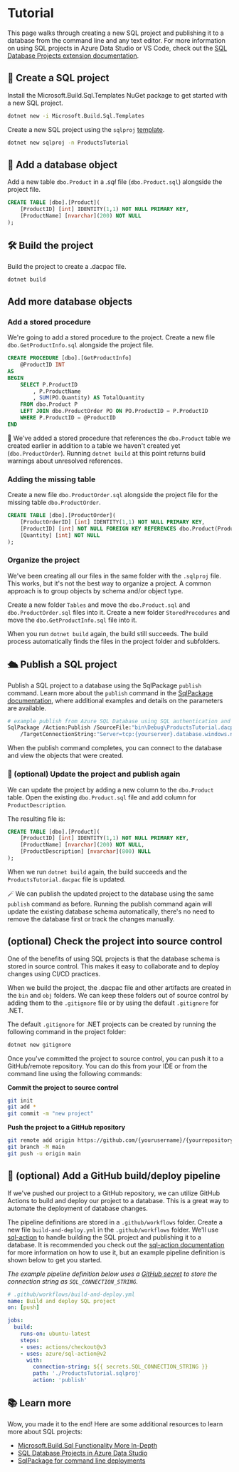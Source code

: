 # Tutorial
This page walks through creating a new SQL project and publishing it to a database from the command line and any text editor. For more information on using SQL projects in Azure Data Studio or VS Code, check out the [SQL Database Projects extension documentation](https://aka.ms/azuredatastudio-sqlprojects).

## 📁 Create a SQL project
Install the Microsoft.Build.Sql.Templates NuGet package to get started with a new SQL project.

```bash
dotnet new -i Microsoft.Build.Sql.Templates
```

Create a new SQL project using the `sqlproj` [template](src/Microsoft.Build.Sql.Templates/).

```bash
dotnet new sqlproj -n ProductsTutorial
```

## 📝 Add a database object
Add a new table `dbo.Product` in a *.sql* file (`dbo.Product.sql`) alongside the project file.

```sql
CREATE TABLE [dbo].[Product](
    [ProductID] [int] IDENTITY(1,1) NOT NULL PRIMARY KEY,
    [ProductName] [nvarchar](200) NOT NULL
);
```

## 🛠️ Build the project
Build the project to create a .dacpac file.

```bash
dotnet build
```

## Add more database objects

### Add a stored procedure
We're going to add a stored procedure to the project. Create a new file `dbo.GetProductInfo.sql` alongside the project file.

```sql
CREATE PROCEDURE [dbo].[GetProductInfo]
    @ProductID INT
AS
BEGIN
    SELECT P.ProductID
        , P.ProductName
        , SUM(PO.Quantity) AS TotalQuantity
    FROM dbo.Product P
    LEFT JOIN dbo.ProductOrder PO ON PO.ProductID = P.ProductID
    WHERE P.ProductID = @ProductID
END
```

🚧 We've added a stored procedure that references the `dbo.Product` table we created earlier in addition to a table we haven't created yet (`dbo.ProductOrder`). Running `dotnet build` at this point returns build warnings about unresolved references.

### Adding the missing table
Create a new file `dbo.ProductOrder.sql` alongside the project file for the missing table `dbo.ProductOrder`.

```sql
CREATE TABLE [dbo].[ProductOrder](
    [ProductOrderID] [int] IDENTITY(1,1) NOT NULL PRIMARY KEY,
    [ProductID] [int] NOT NULL FOREIGN KEY REFERENCES dbo.Product(ProductID),
    [Quantity] [int] NOT NULL
);
```

### Organize the project
We've been creating all our files in the same folder with the `.sqlproj` file. This works, but it's not the best way to organize a project. A common approach is to group objects by schema and/or object type.

Create a new folder `Tables` and move the `dbo.Product.sql` and `dbo.ProductOrder.sql` files into it. Create a new folder `StoredProcedures` and move the `dbo.GetProductInfo.sql` file into it.

When you run `dotnet build` again, the build still succeeds. The build process automatically finds the files in the project folder and subfolders.

## 🛳️ Publish a SQL project

Publish a SQL project to a database using the SqlPackage `publish` command. Learn more about the `publish` command in the [SqlPackage documentation](https://learn.microsoft.com/sql/tools/sqlpackage/sqlpackage-publish), where additional examples and details on the parameters are available.

```bash
# example publish from Azure SQL Database using SQL authentication and a connection string
SqlPackage /Action:Publish /SourceFile:"bin\Debug\ProductsTutorial.dacpac" \
    /TargetConnectionString:"Server=tcp:{yourserver}.database.windows.net,1433;Initial Catalog=ProductsTutorial;User ID=sqladmin;Password={your_password};Encrypt=True;TrustServerCertificate=False;Connection Timeout=30;"
```

When the publish command completes, you can connect to the database and view the objects that were created.

### 🧩 (optional) Update the project and publish again
We can update the project by adding a new column to the `dbo.Product` table. Open the existing `dbo.Product.sql` file and add column for `ProductDescription`.

The resulting file is:

```sql
CREATE TABLE [dbo].[Product](
    [ProductID] [int] IDENTITY(1,1) NOT NULL PRIMARY KEY,
    [ProductName] [nvarchar](200) NOT NULL,
    [ProductDescription] [nvarchar](800) NULL
);
```

When we run `dotnet build` again, the build succeeds and the `ProductsTutorial.dacpac` file is updated.

🪄 We can publish the updated project to the database using the same `publish` command as before.  Running the publish command again will update the existing database schema automatically, there's no need to remove the database first or track the changes manually. 

## (optional) Check the project into source control
One of the benefits of using SQL projects is that the database schema is stored in source control. This makes it easy to collaborate and to deploy changes using CI/CD practices.

When we build the project, the .dacpac file and other artifacts are created in the `bin` and `obj` folders. We can keep these folders out of source control by adding them to the `.gitignore` file or by using the default `.gitignore` for .NET.

The default `.gitignore` for .NET projects can be created by running the following command in the project folder:

```bash
dotnet new gitignore
```

Once you've committed the project to source control, you can push it to a GitHub/remote repository.  You can do this from your IDE or from the command line using the following commands:

**Commit the project to source control**
```bash
git init
git add *
git commit -m "new project"
```

**Push the project to a GitHub repository**
```bash
git remote add origin https://github.com/{yourusername}/{yourrepository}.git
git branch -M main
git push -u origin main
```

## 🚀 (optional) Add a GitHub build/deploy pipeline
If we've pushed our project to a GitHub repository, we can utilize GitHub Actions to build and deploy our project to a database. This is a great way to automate the deployment of database changes.

The pipeline definitions are stored in a `.github/workflows` folder. Create a new file `build-and-deploy.yml` in the `.github/workflows` folder.  We'll use [sql-action](https://github.com/azure/sql-action) to handle building the SQL project and publishing it to a database. It is recommended you check out the [sql-action documentation](https://github.com/azure/sql-action) for more information on how to use it, but an example pipeline definition is shown below to get you started.

*The example pipeline definition below uses a [GitHub secret](https://docs.github.com/en/actions/reference/encrypted-secrets) to store the connection string as `SQL_CONNECTION_STRING`.*

```yaml
# .github/workflows/build-and-deploy.yml
name: Build and deploy SQL project
on: [push]

jobs:
  build:
    runs-on: ubuntu-latest
    steps:
    - uses: actions/checkout@v3
    - uses: azure/sql-action@v2
      with:        
        connection-string: ${{ secrets.SQL_CONNECTION_STRING }}
        path: './ProductsTutorial.sqlproj'
        action: 'publish'
```

## 📚 Learn more
Wow, you made it to the end!  Here are some additional resources to learn more about SQL projects:
- [Microsoft.Build.Sql Functionality More In-Depth](Functionality.md)
- [SQL Database Projects in Azure Data Studio](https://aka.ms/azuredatastudio-sqlprojects)
- [SqlPackage for command line deployments](https://aka.ms/sqlpackage-ref)